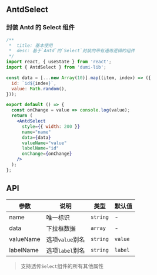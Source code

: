 ## AntdSelect

### 封装 Antd 的 Select 组件

```jsx
/**
 *  title: 基本使用
 *  desc: 基于`Antd`的`Select`封装的带有通用逻辑的组件
 */
import react, { useState } from 'react';
import { AntdSelect } from 'dumi-lib';

const data = [...new Array(10)].map((item, index) => ({
  id: `id${index}`,
  value: Math.random(),
}));

export default () => {
  const onChange = value => console.log(value);
  return (
    <AntdSelect
      style={{ width: 200 }}
      name="name"
      data={data}
      valueName="value"
      labelName="id"
      onChange={onChange}
    />
  );
};
```

## API

| 参数      | 说明            | 类型     | 默认值  |
| --------- | --------------- | -------- | ------- |
| name      | 唯一标识        | `string` | -       |
| data      | 下拉框数据      | `array`  | -       |
| valueName | 选项`value`别名 | `string` | `value` |
| labelName | 选项`label`别名 | `string` | `label` |

> 支持透传`Select`组件的所有其他属性
